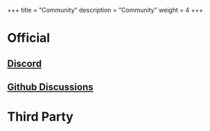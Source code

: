 +++
title = "Community"
description = "Community"
weight = 4
+++
# Official

## [Discord](https://discord.gg/zfAAUbgGr4)

## [Github Discussions](https://github.com/erg-lang/erg/discussions)

# Third Party
